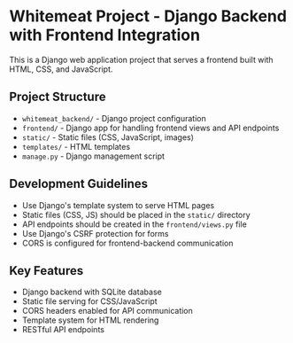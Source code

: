 <!-- Use this file to provide workspace-specific custom instructions to Copilot. For more details, visit https://code.visualstudio.com/docs/copilot/copilot-customization#_use-a-githubcopilotinstructionsmd-file -->

# Whitemeat Project - Django Backend with Frontend Integration

This is a Django web application project that serves a frontend built with HTML, CSS, and JavaScript.

## Project Structure
- `whitemeat_backend/` - Django project configuration
- `frontend/` - Django app for handling frontend views and API endpoints
- `static/` - Static files (CSS, JavaScript, images)
- `templates/` - HTML templates
- `manage.py` - Django management script

## Development Guidelines
- Use Django's template system to serve HTML pages
- Static files (CSS, JS) should be placed in the `static/` directory
- API endpoints should be created in the `frontend/views.py` file
- Use Django's CSRF protection for forms
- CORS is configured for frontend-backend communication

## Key Features
- Django backend with SQLite database
- Static file serving for CSS/JavaScript
- CORS headers enabled for API communication
- Template system for HTML rendering
- RESTful API endpoints
